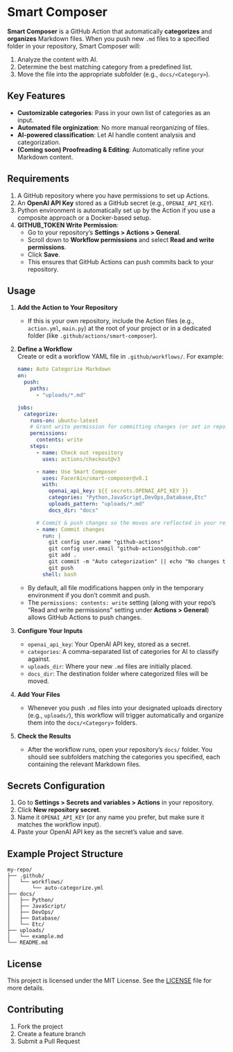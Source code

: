 # Smart Composer

**Smart Composer** is a GitHub Action that automatically **categorizes** and **organizes** Markdown files. When you push new `.md` files to a specified folder in your repository, Smart Composer will:

1. Analyze the content with AI.  
2. Determine the best matching category from a predefined list.  
3. Move the file into the appropriate subfolder (e.g., `docs/<Category>`).

## Key Features

- **Customizable categories**: Pass in your own list of categories as an input.  
- **Automated file orginization**: No more manual reorganizing of files.  
- **AI-powered classification**: Let AI handle content analysis and categorization.  
- **(Coming soon) Proofreading & Editing**: Automatically refine your Markdown content.

## Requirements

1. A GitHub repository where you have permissions to set up Actions.  
2. An **OpenAI API Key** stored as a GitHub secret (e.g., `OPENAI_API_KEY`).  
3. Python environment is automatically set up by the Action if you use a composite approach or a Docker-based setup.  
4. **GITHUB_TOKEN Write Permission**:  
   - Go to your repository’s **Settings > Actions > General**.  
   - Scroll down to **Workflow permissions** and select **Read and write permissions**.  
   - Click **Save**.  
   - This ensures that GitHub Actions can push commits back to your repository.

## Usage

1. **Add the Action to Your Repository**  
   - If this is your own repository, include the Action files (e.g., `action.yml`, `main.py`) at the root of your project or in a dedicated folder (like `.github/actions/smart-composer`).

2. **Define a Workflow**  
   Create or edit a workflow YAML file in `.github/workflows/`. For example:

   ```yaml
   name: Auto Categorize Markdown
   on:
     push:
       paths:
         - "uploads/*.md"

   jobs:
     categorize:
       runs-on: ubuntu-latest
       # Grant write permission for committing changes (or set in repo settings)
       permissions:
         contents: write
       steps:
         - name: Check out repository
           uses: actions/checkout@v3

         - name: Use Smart Composer
           uses: FacerAin/smart-composer@v0.1
           with:
             openai_api_key: ${{ secrets.OPENAI_API_KEY }}
             categories: "Python,JavaScript,DevOps,Database,Etc"
             uploads_pattern: "uploads/*.md"
             docs_dir: "docs"

         # Commit & push changes so the moves are reflected in your repo
         - name: Commit changes
           run: |
             git config user.name "github-actions"
             git config user.email "github-actions@github.com"
             git add .
             git commit -m "Auto categorization" || echo "No changes to commit"
             git push
           shell: bash
   ```

   - By default, all file modifications happen only in the temporary environment if you don’t commit and push.  
   - The `permissions: contents: write` setting (along with your repo’s “Read and write permissions” setting under **Actions > General**) allows GitHub Actions to push changes.

3. **Configure Your Inputs**  
   - `openai_api_key`: Your OpenAI API key, stored as a secret.  
   - `categories`: A comma-separated list of categories for AI to classify against.  
   - `uploads_dir`: Where your new `.md` files are initially placed.  
   - `docs_dir`: The destination folder where categorized files will be moved.

4. **Add Your Files**  
   - Whenever you push `.md` files into your designated uploads directory (e.g., `uploads/`), this workflow will trigger automatically and organize them into the `docs/<Category>` folders.

5. **Check the Results**  
   - After the workflow runs, open your repository’s `docs/` folder. You should see subfolders matching the categories you specified, each containing the relevant Markdown files.

## Secrets Configuration

1. Go to **Settings > Secrets and variables > Actions** in your repository.  
2. Click **New repository secret**.  
3. Name it `OPENAI_API_KEY` (or any name you prefer, but make sure it matches the workflow input).  
4. Paste your OpenAI API key as the secret’s value and save.

## Example Project Structure

```
my-repo/
├── .github/
│   └── workflows/
│       └── auto-categorize.yml
├── docs/
│   ├── Python/
│   ├── JavaScript/
│   ├── DevOps/
│   ├── Database/
│   └── Etc/
├── uploads/
│   └── example.md
└── README.md
```

## License

This project is licensed under the MIT License. See the [LICENSE](LICENSE) file for more details.

## Contributing

1. Fork the project  
2. Create a feature branch  
3. Submit a Pull Request  
